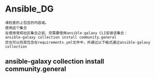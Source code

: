 # Ansible_DG
```
请检查的上包含的内容或。
使用这个集合
在使用常规社区集合之前，您需要使用ansible-galaxy CLI安装该集合：
ansible-galaxy collection install community.general
您也可以将其包含在requirements.yml文件中，并通过以下格式通过ansible-galaxy collection
```
## ansible-galaxy collection install community.general